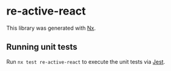 # re-active-react

This library was generated with [Nx](https://nx.dev).

## Running unit tests

Run `nx test re-active-react` to execute the unit tests via [Jest](https://jestjs.io).
